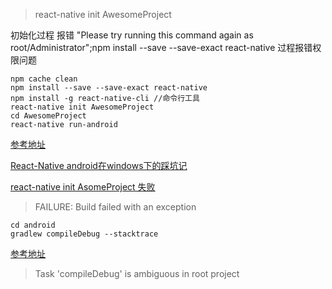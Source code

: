 > react-native init AwesomeProject

初始化过程 报错 "Please try running this command again as root/Administrator";npm install --save --save-exact react-native  过程报错权限问题

    npm cache clean
    npm install --save --save-exact react-native
    npm install -g react-native-cli //命令行工具
    react-native init AwesomeProject
    cd AwesomeProject
    react-native run-android


[参考地址](http://stackoverflow.com/questions/22325031/npm-please-try-using-this-command-again-as-root-administrator)

[React-Native android在windows下的踩坑记](http://www.cnblogs.com/meteoric_cry/p/4874517.html)

[react-native init AsomeProject 失败](https://segmentfault.com/q/1010000003867677?_ea=400628)

[](http://www.oschina.net/translate/going-native-with-react)

> FAILURE: Build failed with an exception

    cd android
    gradlew compileDebug --stacktrace

[参考地址](http://www.cnblogs.com/Jabba93/archive/2013/06/07/3125106.html)

> Task 'compileDebug' is ambiguous in root project